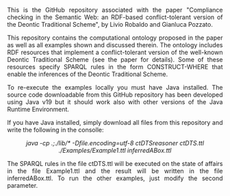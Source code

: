<p align="justify">
This is the GitHub repository associated with the paper "Compliance checking in the Semantic Web: an RDF-based conflict-tolerant version of the Deontic Traditional Scheme", by Livio Robaldo and Gianluca Pozzato.
</p>

<p align="justify">
This repository contains the computational ontology proposed in the paper as well as all examples shown and discussed therein. The ontology includes RDF resources that implement a conflict-tolerant version of the well-known Deontic Traditional Scheme (see the paper for details). Some of these resources specify SPARQL rules in the form CONSTRUCT-WHERE that enable the inferences of the Deontic Traditional Scheme.
</p>

<p align="justify">
To re-execute the examples locally you must have Java installed. The source code downloadable from this GitHub repository has been developed using Java v19 but it should work also with other versions of the Java Runtime Environment.
</p>

<p align="justify">
If you have Java installed, simply download all files from this repository and write the following in the consolle:
</p>

<p align="center">
<i>java -cp .;./lib/* -Dfile.encoding=utf-8 ctDTSreasoner ctDTS.ttl ./Examples/Example1.ttl inferredABox.ttl</i>
</p>

<p align="justify">
The SPARQL rules in the file ctDTS.ttl will be executed on the state of affairs in the file Example1.ttl and the result will be written in the file inferredABox.ttl. To run the other examples, just modify the second parameter.
</p>

